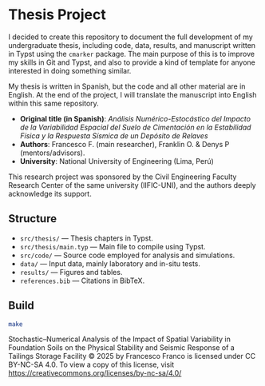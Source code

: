 # Thesis Project

I decided to create this repository to document the full development of my
undergraduate thesis, including code, data, results, and manuscript written in
Typst using the `cmarker` package. The main purpose of this is to improve my skills
in Git and Typst, and also to provide a kind of template for anyone interested in
doing something similar.

My thesis is written in Spanish, but the code and all other material are in English.
At the end of the project, I will translate the manuscript into English within this
same repository.

- **Original title (in Spanish)**: _Análisis Numérico-Estocástico del Impacto de la
  Variabilidad Espacial del Suelo de Cimentación en la Estabilidad Física y la
  Respuesta Sísmica de un Depósito de Relaves_
- **Authors**: Francesco F. (main researcher), Franklin O. & Denys P (mentors/advisors).
- **University**: National University of Engineering (Lima, Perú)

This research project was sponsored by the Civil Engineering Faculty Research Center
of the same university (IIFIC-UNI), and the authors deeply acknowledge its support.

## Structure

- `src/thesis/` — Thesis chapters in Typst.
- `src/thesis/main.typ` — Main file to compile using Typst.
- `src/code/` — Source code employed for analysis and simulations.
- `data/` — Input data, mainly laboratory and in-situ tests.
- `results/` — Figures and tables.
- `references.bib` — Citations in BibTeX.

## Build

```bash
make
```
Stochastic–Numerical Analysis of the Impact of Spatial Variability in Foundation
Soils on the Physical Stability and Seismic Response of a Tailings Storage Facility
© 2025 by Francesco Franco is licensed under CC BY-NC-SA 4.0. To view a copy of this
license, visit https://creativecommons.org/licenses/by-nc-sa/4.0/
